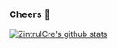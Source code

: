 ### Cheers 🍻

[![ZintrulCre's github stats](https://github-readme-stats.vercel.app/api?username=ZintrulCre&theme=tokyonight)](https://github.com/anuraghazra/github-readme-stats)